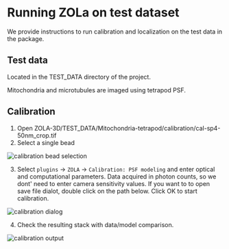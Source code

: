 # Running ZOLa on test dataset
We provide instructions to run calibration and localization on the test data in the package.

## Test data

Located in the TEST_DATA directory of the project.

Mitochondria and microtubules are imaged using tetrapod PSF.

## Calibration

1. Open ZOLA-3D/TEST_DATA/Mitochondria-tetrapod/calibration/cal-sp4-50nm_crop.tif
2. Select a single bead

![calibration bead selection](https://github.com/imodpasteur/ZOLA-3D/blob/master/TEST_DATA/img/ZOLA_cal_bead_screenshot.png)

3. Select `plugins` -> `ZOLA` -> `Calibration: PSF modeling` and enter optical and computational parameters. Data acquired in photon counts, so we dont' need to enter camera sensitivity values. If you want to to open save file dialot, double click on the path below. Click OK to start calibration.

![calibration dialog](https://github.com/imodpasteur/ZOLA-3D/blob/master/TEST_DATA/img/ZOLA_cal_dialog_screenshot.png)

4. Check the resulting stack with data/model comparison.

![calibration output](https://github.com/imodpasteur/ZOLA-3D/blob/master/TEST_DATA/img/ZOLA_cal_bead_output.gif)
